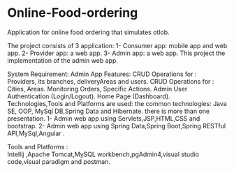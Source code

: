 # Online-Food-ordering
Application for  online food ordering that simulates otlob.

The project consists of 3 application:
1- Consumer app: mobile app and web app.
2- Provider app: a web app.
3- Admin app: a web app.
This project the implementation of the admin web app.

System Requirement:
Admin App Features:
CRUD Operations for : Providers, its branches, deliveryAreas and users.
CRUD Operations for : Cities, Areas.
Monitoring Orders, Specific Actions.
Admin User Authentication (Login/Logout).
Home Page (Dashboard).
Technologies,Tools and Platforms are used:
the common technologies:
Java SE, OOP, MySql DB,Spring Data and Hibernate.
there is more than one presentation.
1- Admin web app using Servlets,JSP,HTML,CSS and bootstrap.
2- Admin web app using Spring Data,Spring Boot,Spring RESTful API,MySql,Angular .

Tools and Platforms :  
Intellij ,Apache Tomcat,MySQL workbench,pgAdmin4,visual studio code,visual paradigm and postman.

